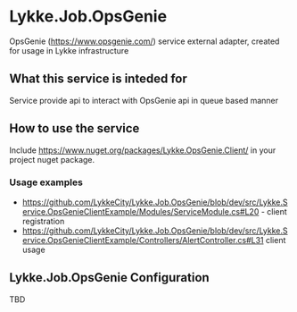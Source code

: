 # Lykke.Job.OpsGenie
OpsGenie (https://www.opsgenie.com/)  service external adapter, created for usage in Lykke infrastructure

## What this service is inteded for
Service provide  api to interact with OpsGenie api in queue based manner

## How to use the service

Include  https://www.nuget.org/packages/Lykke.OpsGenie.Client/ in your project nuget package.
### Usage examples
- https://github.com/LykkeCity/Lykke.Job.OpsGenie/blob/dev/src/Lykke.Service.OpsGenieClientExample/Modules/ServiceModule.cs#L20 - client registration
- https://github.com/LykkeCity/Lykke.Job.OpsGenie/blob/dev/src/Lykke.Service.OpsGenieClientExample/Controllers/AlertController.cs#L31 client usage

## Lykke.Job.OpsGenie Configuration

TBD
